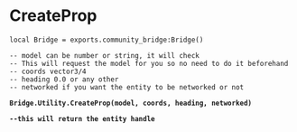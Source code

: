 # CreateProp



<pre class="language-lua"><code class="lang-lua">local Bridge = exports.community_bridge:Bridge()

-- model can be number or string, it will check
-- This will request the model for you so no need to do it beforehand
-- coords vector3/4
-- heading 0.0 or any other
-- networked if you want the entity to be networked or not

<strong>Bridge.Utility.CreateProp(model, coords, heading, networked)
</strong><strong>
</strong><strong>--this will return the entity handle
</strong><strong>
</strong><strong>
</strong><strong>
</strong><strong>
</strong>
</code></pre>

